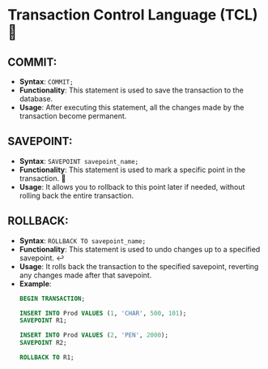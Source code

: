 # Transaction Control Language (TCL) 💾

## COMMIT:

- **Syntax**: `COMMIT;`
- **Functionality**: This statement is used to save the transaction to the database.
- **Usage**: After executing this statement, all the changes made by the transaction become permanent.

## SAVEPOINT:

- **Syntax**: `SAVEPOINT savepoint_name;`
- **Functionality**: This statement is used to mark a specific point in the transaction. 🚩
- **Usage**: It allows you to rollback to this point later if needed, without rolling back the entire transaction.

## ROLLBACK:

- **Syntax**: `ROLLBACK TO savepoint_name;`
- **Functionality**: This statement is used to undo changes up to a specified savepoint. ↩️
- **Usage**: It rolls back the transaction to the specified savepoint, reverting any changes made after that savepoint.
- **Example**:
  ```sql
  BEGIN TRANSACTION;

  INSERT INTO Prod VALUES (1, 'CHAR', 500, 101);
  SAVEPOINT R1;

  INSERT INTO Prod VALUES (2, 'PEN', 2000);
  SAVEPOINT R2;

  ROLLBACK TO R1;

